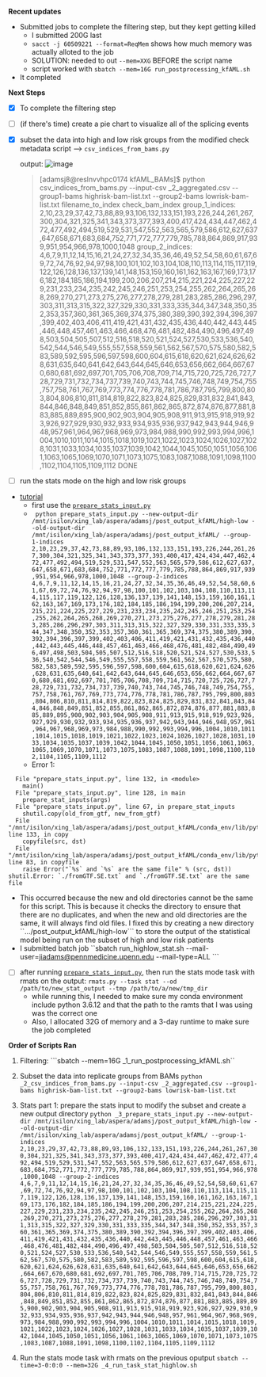 **Recent updates**
- Submitted jobs to complete the filtering step, but they kept getting killed 
  - I submitted 200G last 
  - ```sacct -j 60509221 --format=ReqMem``` shows how much memory was actually alloted to the job 
  - SOLUTION: needed to out ```--mem=XXG``` BEFORE the script name 
  - script worked with ```sbatch --mem=16G run_postprocessing_kfAML.sh```
- It completed 

**Next Steps**

- [x] To complete the filtering step
- [ ] (if there's time) create a pie chart to visualize all of the splicing events 
- [x] subset the data into high and low risk groups from the modified check metadata script --> ```csv_indices_from_bams.py```

    output: ![image](https://user-images.githubusercontent.com/54278292/184235326-76f62472-611a-4e24-a6a6-bebabf8f92e2.png)
    
  >  [adamsj8@reslnvvhpc0174 kfAML_BAMs]$ python csv_indices_from_bams.py --input-csv _2_aggregated.csv --group1-bams highrisk-bam-list.txt --group2-bams lowrisk-bam-list.txt 
filename_to_index
check_bam_index
group_1_indices: 2,10,23,29,37,42,73,88,89,93,106,132,133,151,193,226,244,261,267,300,304,321,325,341,343,373,377,393,400,417,424,434,447,462,472,477,492,494,519,529,531,547,552,563,565,579,586,612,627,637,647,658,671,683,684,752,771,772,777,779,785,788,864,869,917,939,951,954,966,978,1000,1048
group_2_indices: 4,6,7,9,11,12,14,15,16,21,24,27,32,34,35,36,46,49,52,54,58,60,61,67,69,72,74,76,92,94,97,98,100,101,102,103,104,108,110,113,114,115,117,119,122,126,128,136,137,139,141,148,153,159,160,161,162,163,167,169,173,176,182,184,185,186,194,199,200,206,207,214,215,221,224,225,227,229,231,233,234,235,242,245,246,251,253,254,255,262,264,265,268,269,270,271,273,275,276,277,278,279,281,283,285,286,296,297,303,311,313,315,322,327,329,330,331,333,335,344,347,348,350,352,353,357,360,361,365,369,374,375,380,389,390,392,394,396,397,399,402,403,406,411,419,421,431,432,435,436,440,442,443,445,446,448,457,461,463,466,468,476,481,482,484,490,496,497,498,503,504,505,507,512,516,518,520,521,524,527,530,533,536,540,542,544,546,549,555,557,558,559,561,562,567,570,575,580,582,583,589,592,595,596,597,598,600,604,615,618,620,621,624,626,628,631,635,640,641,642,643,644,645,646,653,656,662,664,667,670,680,681,692,697,701,705,706,708,709,714,715,720,725,726,727,728,729,731,732,734,737,739,740,743,744,745,746,748,749,754,755,757,758,761,767,769,773,774,776,778,781,786,787,795,799,800,803,804,806,810,811,814,819,822,823,824,825,829,831,832,841,843,844,846,848,849,851,852,855,861,862,865,872,874,876,877,881,883,885,889,895,900,902,903,904,905,908,911,913,915,918,919,923,926,927,929,930,932,933,934,935,936,937,942,943,944,946,948,957,961,964,967,968,969,973,984,988,990,992,993,994,996,1004,1010,1011,1014,1015,1018,1019,1021,1022,1023,1024,1026,1027,1028,1031,1033,1034,1035,1037,1039,1042,1044,1045,1050,1051,1056,1061,1063,1065,1069,1070,1071,1073,1075,1083,1087,1088,1091,1098,1100,1102,1104,1105,1109,1112
DONE


- [ ] run the stats mode on the high and low risk groups 
- [tutorial](https://github.com/Xinglab/rmats-turbo-internal/tree/kutscherae-cavatica/cavatica_docker#run-rmats-stat)
  - first use the [```prepare_stats_input.py```](https://github.com/Xinglab/rmats-turbo/blob/master/rMATS_P/prepare_stat_inputs.py)
  - ``` python prepare_stats_input.py --new-output-dir /mnt/isilon/xing_lab/aspera/adamsj/post_output_kfAML/high-low --old-output-dir /mnt/isilon/xing_lab/aspera/adamsj/post_output_kfAML/ --group-1-indices 2,10,23,29,37,42,73,88,89,93,106,132,133,151,193,226,244,261,267,300,304,321,325,341,343,373,377,393,400,417,424,434,447,462,472,477,492,494,519,529,531,547,552,563,565,579,586,612,627,637,647,658,671,683,684,752,771,772,777,779,785,788,864,869,917,939,951,954,966,978,1000,1048 --group-2-indices 4,6,7,9,11,12,14,15,16,21,24,27,32,34,35,36,46,49,52,54,58,60,61,67,69,72,74,76,92,94,97,98,100,101,102,103,104,108,110,113,114,115,117,119,122,126,128,136,137,139,141,148,153,159,160,161,162,163,167,169,173,176,182,184,185,186,194,199,200,206,207,214,215,221,224,225,227,229,231,233,234,235,242,245,246,251,253,254,255,262,264,265,268,269,270,271,273,275,276,277,278,279,281,283,285,286,296,297,303,311,313,315,322,327,329,330,331,333,335,344,347,348,350,352,353,357,360,361,365,369,374,375,380,389,390,392,394,396,397,399,402,403,406,411,419,421,431,432,435,436,440,442,443,445,446,448,457,461,463,466,468,476,481,482,484,490,496,497,498,503,504,505,507,512,516,518,520,521,524,527,530,533,536,540,542,544,546,549,555,557,558,559,561,562,567,570,575,580,582,583,589,592,595,596,597,598,600,604,615,618,620,621,624,626,628,631,635,640,641,642,643,644,645,646,653,656,662,664,667,670,680,681,692,697,701,705,706,708,709,714,715,720,725,726,727,728,729,731,732,734,737,739,740,743,744,745,746,748,749,754,755,757,758,761,767,769,773,774,776,778,781,786,787,795,799,800,803,804,806,810,811,814,819,822,823,824,825,829,831,832,841,843,844,846,848,849,851,852,855,861,862,865,872,874,876,877,881,883,885,889,895,900,902,903,904,905,908,911,913,915,918,919,923,926,927,929,930,932,933,934,935,936,937,942,943,944,946,948,957,961,964,967,968,969,973,984,988,990,992,993,994,996,1004,1010,1011,1014,1015,1018,1019,1021,1022,1023,1024,1026,1027,1028,1031,1033,1034,1035,1037,1039,1042,1044,1045,1050,1051,1056,1061,1063,1065,1069,1070,1071,1073,1075,1083,1087,1088,1091,1098,1100,1102,1104,1105,1109,1112```
  - Error 1: 
``` Traceback (most recent call last):
  File "prepare_stats_input.py", line 132, in <module>
    main()
  File "prepare_stats_input.py", line 128, in main
    prepare_stat_inputs(args)
  File "prepare_stats_input.py", line 67, in prepare_stat_inputs
    shutil.copy(old_from_gtf, new_from_gtf)
  File "/mnt/isilon/xing_lab/aspera/adamsj/post_output_kfAML/conda_env/lib/python2.7/shutil.py", line 133, in copy
    copyfile(src, dst)
  File "/mnt/isilon/xing_lab/aspera/adamsj/post_output_kfAML/conda_env/lib/python2.7/shutil.py", line 83, in copyfile
    raise Error("`%s` and `%s` are the same file" % (src, dst))
shutil.Error: `./fromGTF.SE.txt` and `./fromGTF.SE.txt` are the same file
```
- This occurred because the new and old directories cannot be the same for this script. This is because it checks the directory to ensure that there are no duplicates, and when the new and old directories are the same, it will always find old files. I fixed this by creating a new directory ``.../post_output_kfAML/high-low``` to store the output of the statistical model being run on the subset of high and low risk patients 
- I submitted batch job ``sbatch run_highlow_stat.sh --mail-user=jiadams@pennmedicine.upenn.edu --mail-type=ALL ``` 

- [ ] after running [```prepare_stats_input.py```](https://github.com/Xinglab/rmats-turbo/blob/master/rMATS_P/prepare_stat_inputs.py), then run the stats mode task with rmats on the output: ```rmats.py --task stat --od /path/to/new_stat_output --tmp /path/to/a/new/tmp_dir```
  - while running this, I needed to make sure my conda environment include python 3.6.12 and that the path to the ramts that I was using was the correct one 
  - Also, I allocated 32G of memory and a 3-day runtime to make sure the job completed 


**Order of Scripts Ran**
1. Filtering: ```sbatch --mem=16G _1_run_postprocessing_kfAML.sh``

2. Subset the data into replicate groups from BAMs ```python _2_csv_indices_from_bams.py --input-csv _2_aggregated.csv --group1-bams highrisk-bam-list.txt --group2-bams lowrisk-bam-list.txt```

3. Stats part 1: prepare the stats input to modify the subset and create a new output directory ```python _3_prepare_stats_input.py --new-output-dir /mnt/isilon/xing_lab/aspera/adamsj/post_output_kfAML/high-low --old-output-dir /mnt/isilon/xing_lab/aspera/adamsj/post_output_kfAML/ --group-1-indices 2,10,23,29,37,42,73,88,89,93,106,132,133,151,193,226,244,261,267,300,304,321,325,341,343,373,377,393,400,417,424,434,447,462,472,477,492,494,519,529,531,547,552,563,565,579,586,612,627,637,647,658,671,683,684,752,771,772,777,779,785,788,864,869,917,939,951,954,966,978,1000,1048 --group-2-indices 4,6,7,9,11,12,14,15,16,21,24,27,32,34,35,36,46,49,52,54,58,60,61,67,69,72,74,76,92,94,97,98,100,101,102,103,104,108,110,113,114,115,117,119,122,126,128,136,137,139,141,148,153,159,160,161,162,163,167,169,173,176,182,184,185,186,194,199,200,206,207,214,215,221,224,225,227,229,231,233,234,235,242,245,246,251,253,254,255,262,264,265,268,269,270,271,273,275,276,277,278,279,281,283,285,286,296,297,303,311,313,315,322,327,329,330,331,333,335,344,347,348,350,352,353,357,360,361,365,369,374,375,380,389,390,392,394,396,397,399,402,403,406,411,419,421,431,432,435,436,440,442,443,445,446,448,457,461,463,466,468,476,481,482,484,490,496,497,498,503,504,505,507,512,516,518,520,521,524,527,530,533,536,540,542,544,546,549,555,557,558,559,561,562,567,570,575,580,582,583,589,592,595,596,597,598,600,604,615,618,620,621,624,626,628,631,635,640,641,642,643,644,645,646,653,656,662,664,667,670,680,681,692,697,701,705,706,708,709,714,715,720,725,726,727,728,729,731,732,734,737,739,740,743,744,745,746,748,749,754,755,757,758,761,767,769,773,774,776,778,781,786,787,795,799,800,803,804,806,810,811,814,819,822,823,824,825,829,831,832,841,843,844,846,848,849,851,852,855,861,862,865,872,874,876,877,881,883,885,889,895,900,902,903,904,905,908,911,913,915,918,919,923,926,927,929,930,932,933,934,935,936,937,942,943,944,946,948,957,961,964,967,968,969,973,984,988,990,992,993,994,996,1004,1010,1011,1014,1015,1018,1019,1021,1022,1023,1024,1026,1027,1028,1031,1033,1034,1035,1037,1039,1042,1044,1045,1050,1051,1056,1061,1063,1065,1069,1070,1071,1073,1075,1083,1087,1088,1091,1098,1100,1102,1104,1105,1109,1112```

4. Run the stats mode task with rmats on the previous oputput ```sbatch --time=3-0:0:0 --mem=32G _4_run_task_stat_highlow.sh ```

